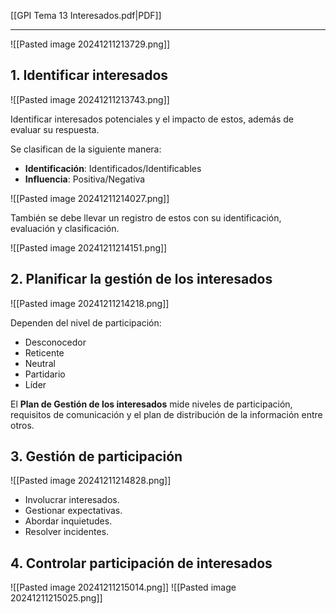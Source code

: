 [[GPI Tema 13 Interesados.pdf|PDF]]
___
![[Pasted image 20241211213729.png]]
## 1. Identificar interesados
![[Pasted image 20241211213743.png]]

Identificar interesados potenciales y el impacto de estos, además de evaluar su respuesta.

Se clasifican de la siguiente manera:
+ **Identificación**: Identificados/Identificables
+ **Influencia**: Positiva/Negativa

![[Pasted image 20241211214027.png]]

También se debe llevar un registro de estos con su identificación, evaluación y clasificación.

![[Pasted image 20241211214151.png]]

## 2. Planificar la gestión de los interesados
![[Pasted image 20241211214218.png]]

Dependen del nivel de participación:
+ Desconocedor
+ Reticente
+ Neutral
+ Partidario
+ Líder

El **Plan de Gestión de los interesados** mide niveles de participación, requisitos de comunicación y el plan de distribución de la información entre otros.

## 3. Gestión de participación
![[Pasted image 20241211214828.png]]

+ Involucrar interesados.
+ Gestionar expectativas.
+ Abordar inquietudes.
+ Resolver incidentes.

## 4. Controlar participación de interesados
![[Pasted image 20241211215014.png]]
![[Pasted image 20241211215025.png]]

